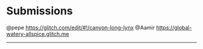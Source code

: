 # Submissions

@pepe https://glitch.com/edit/#!/canyon-long-lynx
@Aamir https://global-watery-allspice.glitch.me

---
